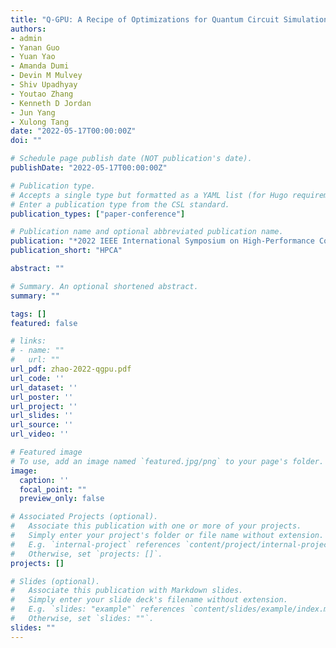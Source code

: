 ```yaml
---
title: "Q-GPU: A Recipe of Optimizations for Quantum Circuit Simulation Using GPUs"
authors:
- admin
- Yanan Guo
- Yuan Yao
- Amanda Dumi
- Devin M Mulvey
- Shiv Upadhyay
- Youtao Zhang
- Kenneth D Jordan
- Jun Yang
- Xulong Tang
date: "2022-05-17T00:00:00Z"
doi: ""

# Schedule page publish date (NOT publication's date).
publishDate: "2022-05-17T00:00:00Z"

# Publication type.
# Accepts a single type but formatted as a YAML list (for Hugo requirements).
# Enter a publication type from the CSL standard.
publication_types: ["paper-conference"]

# Publication name and optional abbreviated publication name.
publication: "*2022 IEEE International Symposium on High-Performance Computer Architecture (HPCA). Acceptance Ratio: 80/273 = 29.3%*"
publication_short: "HPCA"

abstract: ""

# Summary. An optional shortened abstract.
summary: ""

tags: []
featured: false

# links:
# - name: ""
#   url: ""
url_pdf: zhao-2022-qgpu.pdf
url_code: ''
url_dataset: ''
url_poster: ''
url_project: ''
url_slides: ''
url_source: ''
url_video: ''

# Featured image
# To use, add an image named `featured.jpg/png` to your page's folder. 
image:
  caption: ''
  focal_point: ""
  preview_only: false

# Associated Projects (optional).
#   Associate this publication with one or more of your projects.
#   Simply enter your project's folder or file name without extension.
#   E.g. `internal-project` references `content/project/internal-project/index.md`.
#   Otherwise, set `projects: []`.
projects: []

# Slides (optional).
#   Associate this publication with Markdown slides.
#   Simply enter your slide deck's filename without extension.
#   E.g. `slides: "example"` references `content/slides/example/index.md`.
#   Otherwise, set `slides: ""`.
slides: ""
---
```

